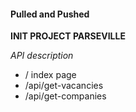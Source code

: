 #### Pulled and Pushed
**INIT PROJECT PARSEVILLE**


*API description*
* / index page 
* /api/get-vacancies 
* /api/get-companies
